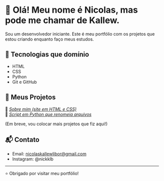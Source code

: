 # 👋 Olá! Meu nome é Nicolas, mas pode me chamar de Kallew.

Sou um desenvolvedor iniciante. Este é meu portfólio com os projetos que estou criando enquanto faço meus estudos.

## 🧰 Tecnologias que domínio

- HTML
- CSS
- Python
- Git e GitHub

## 📂 Meus Projetos

🔹 *[Sobre mim (site em HTML e CSS)](https://kallew123.github.io/Sobre-mim/)*  
🔹 *[Script em Python que renomeia arquivos](https://github.com/seuusuario/nome-do-projeto)*

(Em breve, vou colocar mais projetos que fiz aqui!)

## 📬 Contato

- Email: nicolaskallewlibor@gmail.com
- Instagram: @nickklb

---

⭐ Obrigado por visitar meu portfólio!
